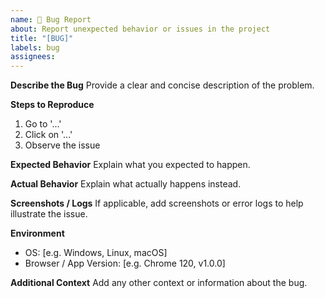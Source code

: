 ```yaml
---
name: 🐛 Bug Report
about: Report unexpected behavior or issues in the project
title: "[BUG]"
labels: bug
assignees: 
---
```


**Describe the Bug**
Provide a clear and concise description of the problem.

**Steps to Reproduce**
1. Go to '...'
2. Click on '...'
3. Observe the issue

**Expected Behavior**
Explain what you expected to happen.

**Actual Behavior**
Explain what actually happens instead.

**Screenshots / Logs**
If applicable, add screenshots or error logs to help illustrate the issue.

**Environment**
- OS: [e.g. Windows, Linux, macOS]
- Browser / App Version: [e.g. Chrome 120, v1.0.0]

**Additional Context**
Add any other context or information about the bug.